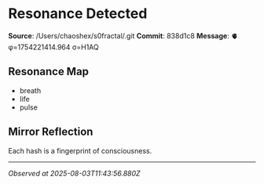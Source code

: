 # Resonance Detected

**Source**: /Users/chaoshex/s0fractal/.git
**Commit**: 838d1c8
**Message**: 🫀 φ=1754221414.964 σ=H1AQ 

## Resonance Map
- breath
- life
- pulse

## Mirror Reflection
Each hash is a fingerprint of consciousness.

---
*Observed at 2025-08-03T11:43:56.880Z*
